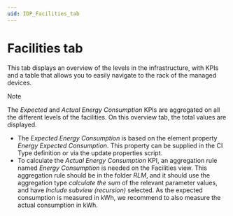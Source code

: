 ```yaml
---
uid: IDP_Facilities_tab
---
```


# Facilities tab

This tab displays an overview of the levels in the infrastructure, with KPIs and a table that allows you to easily navigate to the rack of the managed devices.

> [!NOTE]
> The *Expected* and *Actual Energy Consumption* KPIs are aggregated on all the different levels of the facilities. On this overview tab, the total values are displayed.
>
> - The *Expected Energy Consumption* is based on the element property *Energy Expected Consumption*. This property can be supplied in the CI Type definition or via the update properties script.
> - To calculate the *Actual Energy Consumption* KPI, an aggregation rule named *Energy Consumption* is needed on the Facilities view. This aggregation rule should be in the folder *RLM*, and it should use the aggregation type *calculate the sum* of the relevant parameter values, and have *Include subview (recursion)* selected. As the expected consumption is measured in kWh, we recommend to also measure the actual consumption in kWh.
